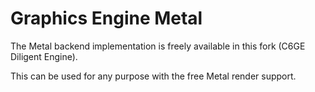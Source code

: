 
# Graphics Engine Metal

The Metal backend implementation is freely available in this fork (C6GE Diligent Engine).

This can be used for any purpose with the free Metal render support.
